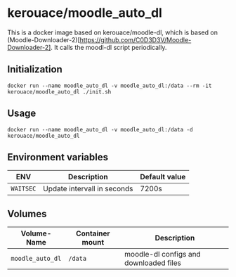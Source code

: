 # kerouace/moodle_auto_dl

This is a docker image based on kerouace/moodle-dl, which is based on (Moodle-Downloader-2)[https://github.com/C0D3D3V/Moodle-Downloader-2].
It calls the moodl-dl script periodically.

## Initialization

`docker run --name moodle_auto_dl -v moodle_auto_dl:/data --rm -it kerouace/moodle_auto_dl ./init.sh `

## Usage

`docker run --name moodle_auto_dl -v moodle_auto_dl:/data -d kerouace/moodle_auto_dl`

## Environment variables

| ENV		| Description					| Default value |
| --------- | -----------					| ------------- |
| `WAITSEC`	| Update intervall in seconds	| 7200s		    |

## Volumes

| Volume-Name		| Container mount		| Description                               |
| -------------		| ------------------	| ----------------------------------------- |
| `moodle_auto_dl`	| `/data`				| moodle-dl configs and downloaded files	|
